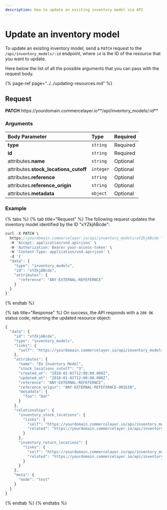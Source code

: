```yaml
---
description: How to update an existing inventory model via API
---
```


# Update an inventory model

To update an existing inventory model, send a `PATCH` request to the `/api/inventory_models/:id` endpoint, where `id` is the ID of the resource that you want to update.

Here below the list of all the possible arguments that you can pass with the request body.

{% page-ref page="../../updating-resources.md" %}

## Request

**PATCH** https://<i></i>yourdomain.commercelayer.io**/api/inventory_models/:id**

### Arguments

| Body Parameter | Type | Required |
| :--- | :--- | :--- |
| **type** | `string` | Required |
| **id** | `string` | Required |
| attributes.**name** | `string` | Optional |
| attributes.**stock_locations_cutoff** | `integer` | Optional |
| attributes.**reference** | `string` | Optional |
| attributes.**reference_origin** | `string` | Optional |
| attributes.**metadata** | `object` | Optional |

### Example

{% tabs %}
{% tab title="Request" %}
The following request updates the inventory model identified by the ID "xYZkjABcde":

```javascript
curl -X PATCH \
  https://yourdomain.commercelayer.io/api/inventory_models/xYZkjABcde \
  -H 'Accept: application/vnd.api+json' \
  -H 'Authorization: Bearer your-access-token' \
  -H 'Content-Type: application/vnd.api+json' \
  -d '{
  "data": {
    "type": "inventory_models",
    "id": "xYZkjABcde",
    "attributes": {
      "reference": "ANY-EXTERNAL-REFEFERNCE"
    }
  }
}'
```
{% endtab %}

{% tab title="Response" %}
On success, the API responds with a `200 OK` status code, returning the updated resource object:

```javascript
{
  "data": {
    "id": "xYZkjABcde",
    "type": "inventory_models",
    "links": {
      "self": "https://yourdomain.commercelayer.io/api/inventory_models/xYZkjABcde"
    },
    "attributes": {
      "name": "EU Inventory Model",
      "stock_locations_cutoff": "3",
      "created_at": "2018-01-01T12:00:00.000Z",
      "updated_at": "2018-01-01T12:00:00.000Z",
      "reference": "ANY-EXTERNAL-REFEFERNCE",
      "reference_origin": "ANY-EXTERNAL-REFEFERNCE-ORIGIN",
      "metadata": {
        "foo": "bar"
      }
    },
    "relationships": {
      "inventory_stock_locations": {
        "links": {
          "self": "https://yourdomain.commercelayer.io/api/inventory_models/xYZkjABcde/relationships/inventory_stock_locations",
          "related": "https://yourdomain.commercelayer.io/api/inventory_models/xYZkjABcde/inventory_stock_locations"
        }
      },
      "inventory_return_locations": {
        "links": {
          "self": "https://yourdomain.commercelayer.io/api/inventory_models/xYZkjABcde/relationships/inventory_return_locations",
          "related": "https://yourdomain.commercelayer.io/api/inventory_models/xYZkjABcde/inventory_return_locations"
        }
      }
    },
    "meta": {
      "mode": "test"
    }
  }
}
```
{% endtab %}
{% endtabs %}

